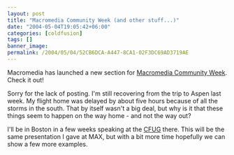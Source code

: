 ```yaml
---
layout: post
title: "Macromedia Community Week (and other stuff...)"
date: "2004-05-04T19:05:42+06:00"
categories: [coldfusion]
tags: []
banner_image: 
permalink: /2004/05/04/52CB6DCA-A447-8CA1-02F3DC69AD3719AE
---
```


Macromedia has launched a new section for <a href="http://www.macromedia.com/community">Macromedia Community Week</a>. Check it out!

Sorry for the lack of posting. I'm still recovering from the trip to Aspen last week. My flight home was delayed by about five hours because of all the storms in the south. That by itself wasn't a big deal, but why is it that these things seem to happen on the way home - and not the way out?

I'll be in Boston in a few weeks speaking at the <a href="http://www.bostoncfug.com">CFUG</a> there. This will be the same presentation I gave at MAX, but with a bit more time hopefully we can show a few more examples.